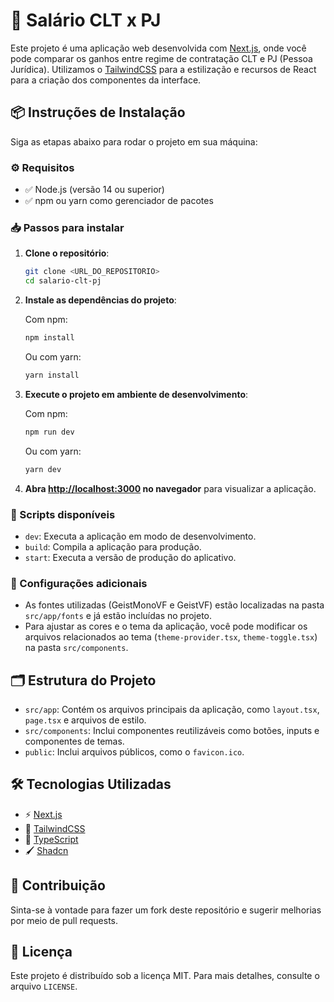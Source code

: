 # 💼 Salário CLT x PJ

Este projeto é uma aplicação web desenvolvida com [Next.js](https://nextjs.org/), onde você pode comparar os ganhos entre regime de contratação CLT e PJ (Pessoa Jurídica). Utilizamos o [TailwindCSS](https://tailwindcss.com/) para a estilização e recursos de React para a criação dos componentes da interface.

## 📦 Instruções de Instalação

Siga as etapas abaixo para rodar o projeto em sua máquina:

### ⚙️ Requisitos

- ✅ Node.js (versão 14 ou superior)
- ✅ npm ou yarn como gerenciador de pacotes

### 📥 Passos para instalar

1. **Clone o repositório**:

   ```sh
   git clone <URL_DO_REPOSITORIO>
   cd salario-clt-pj
   ```

2. **Instale as dependências do projeto**:

   Com npm:
   ```sh
   npm install
   ```
   Ou com yarn:
   ```sh
   yarn install
   ```

3. **Execute o projeto em ambiente de desenvolvimento**:

   Com npm:
   ```sh
   npm run dev
   ```
   Ou com yarn:
   ```sh
   yarn dev
   ```

4. **Abra [http://localhost:3000](http://localhost:3000) no navegador** para visualizar a aplicação.

### 📜 Scripts disponíveis

- `dev`: Executa a aplicação em modo de desenvolvimento.
- `build`: Compila a aplicação para produção.
- `start`: Executa a versão de produção do aplicativo.

### 🔧 Configurações adicionais

- As fontes utilizadas (GeistMonoVF e GeistVF) estão localizadas na pasta `src/app/fonts` e já estão incluídas no projeto.
- Para ajustar as cores e o tema da aplicação, você pode modificar os arquivos relacionados ao tema (`theme-provider.tsx`, `theme-toggle.tsx`) na pasta `src/components`.

## 🗂️ Estrutura do Projeto

- `src/app`: Contém os arquivos principais da aplicação, como `layout.tsx`, `page.tsx` e arquivos de estilo.
- `src/components`: Inclui componentes reutilizáveis como botões, inputs e componentes de temas.
- `public`: Inclui arquivos públicos, como o `favicon.ico`.

## 🛠️ Tecnologias Utilizadas

- ⚡ [Next.js](https://nextjs.org/)
- 🎨 [TailwindCSS](https://tailwindcss.com/)
- 📘 [TypeScript](https://www.typescriptlang.org/)
- 🖌️ [Shadcn](https://ui.shadcn.com/)

## 🤝 Contribuição

Sinta-se à vontade para fazer um fork deste repositório e sugerir melhorias por meio de pull requests.

## 📄 Licença

Este projeto é distribuído sob a licença MIT. Para mais detalhes, consulte o arquivo `LICENSE`.